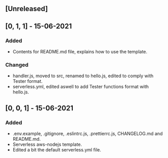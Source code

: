 ## [Unreleased]

## [0, 1, 1] - 15-06-2021

### Added

- Contents for README.md file, explains how to use the template.

### Changed

- handler.js, moved to src, renamed to hello.js, edited to comply with Tester format.
- serverless.yml, edited aswell to add Tester functions format with hello.js.

## [0, 0, 1] - 15-06-2021

### Added

- .env.example, .gitignore, .eslintrc.js, .prettierrc.js, CHANGELOG.md and README.md.
- Serverless aws-nodejs template.
- Edited a bit the default serverless.yml file.
